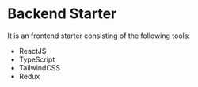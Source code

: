 # Backend Starter

It is an frontend starter consisting of the following tools:

- ReactJS
- TypeScript
- TailwindCSS
- Redux
